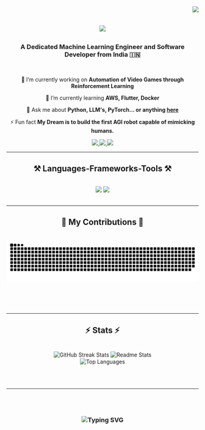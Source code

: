 <img align="right" src="https://visitor-badge.laobi.icu/badge?page_id=esh-07.esh-07" />

<h1 align="center">
    <img src="https://readme-typing-svg.herokuapp.com/?font=Righteous&size=35&center=true&vCenter=true&width=800&height=70&duration=4000&lines=Machine+Learning+Engineer+,+Software+Engineer;+I'm+Eshaan+Chaturvedi!👋;" />
</h1>

<h3 align="center">A Dedicated Machine Learning Engineer and Software Developer from India 🇮🇳</h3>

<br/>

<div align="center">
 
 🔭 I’m currently working on **Automation of Video Games through Reinforcement Learning**
 
 🌱 I’m currently learning **AWS, Flutter, Docker**

💬 Ask me about **Python, LLM's, PyTorch... or anything [here](https://github.com/esh-07/Portfolio)**

⚡ Fun fact **My Dream is to build the first AGI robot capable of mimicking humans.**

 </div>
 
<div align="center"> 
  <a href="mailto:echaturvedi@wisc.edu">
    <img src="https://img.shields.io/badge/Gmail-333333?style=for-the-badge&logo=gmail&logoColor=red" />
  </a>
  <a href="https://www.linkedin.com/in/eshaan-chaturvedi-9718851a1/" target="_blank">
    <img src="https://img.shields.io/badge/LinkedIn-0077B5?style=for-the-badge&logo=linkedin&logoColor=white" target="_blank" />
  </a>
  <a href="https://github.com/esh-07/Portfolio" target="_blank">
     <img src="https://img.shields.io/badge/Portfolio-FF5722?style=for-the-badge&logo=todoist&logoColor=white" target="_blank" /> <!-- sqlite, safari, google-chrome are other good icon options -->
  </a>
</div>

 <hr/>
 
<h2 align="center">⚒️ Languages-Frameworks-Tools ⚒️</h2>
<br/>
<div align="center">
    <img src="https://skillicons.dev/icons?i=react,html,css,vscode,tailwind,git,r,flutter,sqlite,windows,ubuntu" />
    <img src="https://skillicons.dev/icons?i=nodejs,python,javascript,typescript,cpp,cs,java,mysql,flask,docker,aws,azure,idea,linux" />
</div>
<br/>
<hr/>

<div align="center">
  <h2>🐍 My Contributions 🐍</h2>
  <br>
  <img alt="snake eating my contributions" src="https://raw.githubusercontent.com/esh-07/esh-07/output/github-contribution-grid-snake.svg" />
  
  <br/><br/><br/>
</div>

<hr/>

<h2 align="center">⚡ Stats ⚡</h2>
<br>
<div align="center">
  <!-- Streak Stats Badge -->
  <img width="390" src="https://streak-stats.demolab.com/?user=esh-07&count_private=true&theme=react&border_radius=10" alt="GitHub Streak Stats"/>
  
  <!-- GitHub Readme Stats -->
  <img width="390" src="https://github-readme-stats.vercel.app/api?username=esh-07&count_private=true&show_icons=true&theme=react&rank_icon=github&border_radius=10" alt="Readme Stats" />
  
  <br/>
  
  <!-- Top Languages -->
  <img width="325" align="center" src="https://github-readme-stats.vercel.app/api/top-langs/?username=esh-07&hide=HTML&langs_count=8&layout=compact&theme=react&border_radius=10&size_weight=0.5&count_weight=0.5&exclude_repo=github-readme-stats" alt="Top Languages" />
</div>


<br/><br/>

<hr/>

<br/><br/>

<h3 align="center">
  <img src="https://readme-typing-svg.herokuapp.com/?font=Righteous&size=25&center=true&vCenter=true&width=800&height=70&duration=4500&lines=Thanks+for+visiting!+Shoot+me+a+message+on+Linkedin!" alt="Typing SVG" />
</h3>

<br/>

